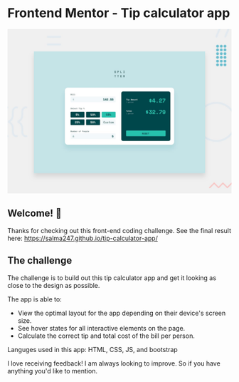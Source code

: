 # Frontend Mentor - Tip calculator app

![Design preview for the Tip calculator app coding challenge](./design/desktop-preview.jpg)

## Welcome! 👋

Thanks for checking out this front-end coding challenge.
See the final result here: https://salma247.github.io/tip-calculator-app/

## The challenge

The challenge is to build out this tip calculator app and get it looking as close to the design as possible.

The app is able to:

- View the optimal layout for the app depending on their device's screen size.
- See hover states for all interactive elements on the page.
- Calculate the correct tip and total cost of the bill per person.

Languges used in this app: HTML, CSS, JS, and bootstrap

I love receiving feedback! I am always looking to improve. So if you have anything you'd like to mention.


